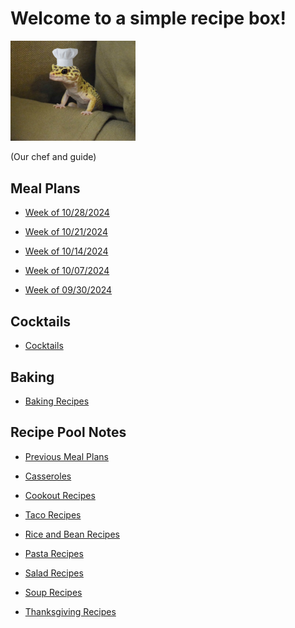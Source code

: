 # Welcome to a simple recipe box!

<img src="./lizard_chef.jpg" alt="Our Hero" width="200"/>

(Our chef and guide) 

## Meal Plans

- [Week of 10/28/2024](./mealplan20241028.md)

- [Week of 10/21/2024](./mealplan20241021.md)

- [Week of 10/14/2024](./mealplan20241014.md)

- [Week of 10/07/2024](./mealplan20241007.md)

- [Week of 09/30/2024](./mealplan20240930.md)

## Cocktails

- [Cocktails](./CockTailIndex.md)

## Baking

- [Baking Recipes](./BakingIndex.md)

## Recipe Pool Notes

- [Previous Meal Plans](./PreviousMealPlansIndex.md)

- [Casseroles](./1PanMeals.md)

- [Cookout Recipes](./cookOutRecipes.md)

- [Taco Recipes](./TacoRecipeIdeas.md)

- [Rice and Bean Recipes](./lentilAndRiceRecipeIdeas.md)

- [Pasta Recipes](./PastaRecipeIdeas.md)

- [Salad Recipes](./saladRecipeIdeas.md)

- [Soup Recipes](./SoupIndex.md)

- [Thanksgiving Recipes](./ThanksgivingIndex.md)
